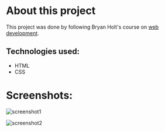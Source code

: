 # About this project
This project was done by following Bryan Holt's course on [web development](https://btholt.github.io/intro-to-web-dev-v2/).

## Technologies used:
* HTML
* CSS


# Screenshots:
![screenshot1](screenshots/ss1.png)

![screenshot2](screenshots/ss2.png)